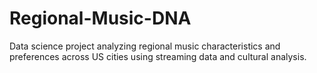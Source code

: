 # Regional-Music-DNA
Data science project analyzing regional music characteristics and preferences across US cities using streaming data and cultural analysis.
